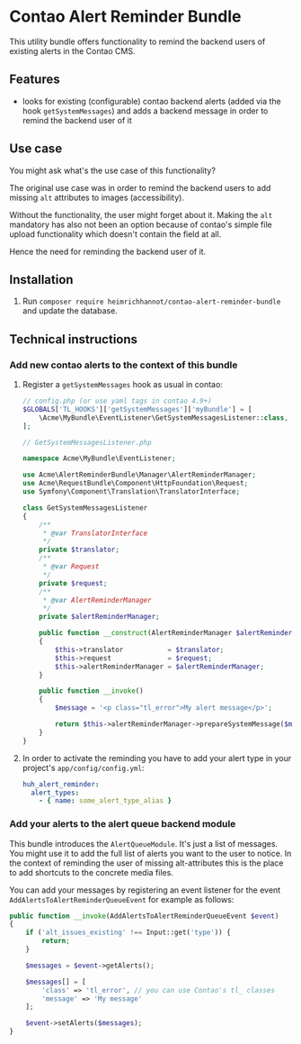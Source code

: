 # Contao Alert Reminder Bundle

This utility bundle offers functionality to remind the backend users of existing alerts in the Contao CMS.

## Features

- looks for existing (configurable) contao backend alerts (added via the hook `getSystemMessages`) and adds a backend message in order to remind the backend user of it

## Use case

You might ask what's the use case of this functionality?

The original use case was in order to remind the backend users to add missing `alt` attributes to images (accessibility).

Without the functionality, the user might forget about it. Making the `alt` mandatory has also not been an option because of contao's simple file upload functionality which doesn't contain the field at all.

Hence the need for reminding the backend user of it.

## Installation

1. Run `composer require heimrichhannot/contao-alert-reminder-bundle` and update the database.

## Technical instructions

### Add new contao alerts to the context of this bundle

1. Register a `getSystemMessages` hook as usual in contao:
   
   ```php
   // config.php (or use yaml tags in contao 4.9+)
   $GLOBALS['TL_HOOKS']['getSystemMessages']['myBundle'] = [
       \Acme\MyBundle\EventListener\GetSystemMessagesListener::class, '__invoke'
   ];
   ```
   
   ```php
   // GetSystemMessagesListener.php
   
   namespace Acme\MyBundle\EventListener;
   
   use Acme\AlertReminderBundle\Manager\AlertReminderManager;
   use Acme\RequestBundle\Component\HttpFoundation\Request;
   use Symfony\Component\Translation\TranslatorInterface;
   
   class GetSystemMessagesListener
   {
       /**
        * @var TranslatorInterface
        */
       private $translator;
       /**
        * @var Request
        */
       private $request;
       /**
        * @var AlertReminderManager
        */
       private $alertReminderManager;
   
       public function __construct(AlertReminderManager $alertReminderManager, TranslatorInterface $translator, Request $request)
       {
           $this->translator           = $translator;
           $this->request              = $request;
           $this->alertReminderManager = $alertReminderManager;
       }
   
       public function __invoke()
       {
           $message = '<p class="tl_error">My alert message</p>';
   
           return $this->alertReminderManager->prepareSystemMessage($message, 'some_alert_type_alias');
       }
   }
   ```
1. In order to activate the reminding you have to add your alert type in your project's `app/config/config.yml`:

   ```yaml
   huh_alert_reminder:
     alert_types:
       - { name: some_alert_type_alias }
   ```

### Add your alerts to the alert queue backend module

This bundle introduces the `AlertQueueModule`. It's just a list of messages. You might use it to add the full list of
alerts you want to the user to notice. In the context of reminding the user of missing alt-attributes this is the place
to add shortcuts to the concrete media files.

You can add your messages by registering an event listener for the event `AddAlertsToAlertReminderQueueEvent` for example as follows:

```php
public function __invoke(AddAlertsToAlertReminderQueueEvent $event)
{
    if ('alt_issues_existing' !== Input::get('type')) {
        return;
    }

    $messages = $event->getAlerts();

    $messages[] = [
        'class' => 'tl_error', // you can use Contao's tl_ classes
        'message' => 'My message'
    ];

    $event->setAlerts($messages);
}
```
